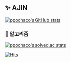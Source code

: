 ## ✨ AJIN
[![ppochaco's GitHub stats](https://github-readme-stats.vercel.app/api?username=ppochaco&theme=shadow_blue&border_color=E4E2E2)](https://github.com/anuraghazra/github-readme-stats)


### 🔗 알고리즘
[![ppochaco's solved.ac stats](https://github-readme-solvedac.hyp3rflow.vercel.app/api/?handle=aj2039)](https://solved.ac/profile/aj2039)

[![Hits](https://hits.seeyoufarm.com/api/count/incr/badge.svg?url=https%3A%2F%2Fgithub.com%2Fppochaco%2Fhit-counter&count_bg=%23FFFFFF&title_bg=%233F8EAA&icon=&icon_color=%23E7E7E7&title=hits&edge_flat=false)](https://hits.seeyoufarm.com)
